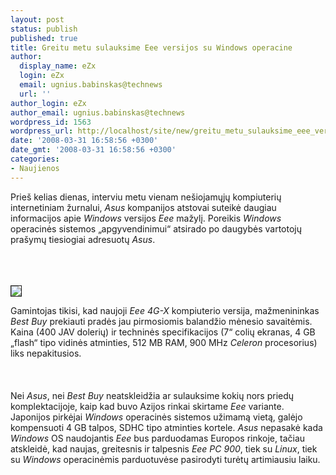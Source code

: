 ```yaml
---
layout: post
status: publish
published: true
title: Greitu metu sulauksime Eee versijos su Windows operacine
author:
  display_name: eZx
  login: eZx
  email: ugnius.babinskas@technews
  url: ''
author_login: eZx
author_email: ugnius.babinskas@technews
wordpress_id: 1563
wordpress_url: http://localhost/site/new/greitu_metu_sulauksime_eee_versijos_su_windows_operacine/
date: '2008-03-31 16:58:56 +0300'
date_gmt: '2008-03-31 16:58:56 +0300'
categories:
- Naujienos
---
```

<p>Prieš kelias dienas, interviu metu vienam nešiojamųjų kompiuterių internetiniam žurnalui, <i>Asus</i> kompanijos atstovai suteikė daugiau informacijos apie <i>Windows</i> versijos <i>Eee</i> mažylį. Poreikis <i>Windows</i> operacinės sistemos „apgyvendinimui“ atsirado po daugybės vartotojų prašymų tiesiogiai adresuotų <i>Asus</i>.<br />
<br><br />
<br>
<div class="imgright"><img src=" http://www.technews.lt/upl/Failai/asuseeepc-2.jpg" border="1"></div>
<p>Gamintojas tikisi, kad naujoji <i>Eee 4G-X</i> kompiuterio versija, mažmenininkas <i>Best Buy</i> prekiauti pradės jau pirmosiomis balandžio mėnesio savaitėmis. Kaina (400 JAV dolerių) ir techninės specifikacijos (7“ colių ekranas, 4 GB „flash“ tipo vidinės atminties, 512 MB RAM, 900 MHz <i>Celeron</i> procesorius) liks nepakitusios.<br />
<br><br />
<br>Nei <i>Asus</i>, nei <i>Best Buy</i> neatskleidžia ar sulauksime kokių nors priedų komplektacijoje, kaip kad buvo Azijos rinkai skirtame <i>Eee</i> variante. Japonijos pirkėjai <i>Windows</i> operacinės sistemos užimamą vietą, galėjo kompensuoti 4 GB talpos, SDHC tipo atminties kortele. <i>Asus</i> nepasakė kada <i>Windows</i> OS naudojantis <i>Eee</i> bus parduodamas Europos rinkoje, tačiau atskleidė, kad naujas, greitesnis ir talpesnis <i>Eee PC 900</i>, tiek su <i>Linux</i>, tiek su <i>Windows</i> operacinėmis parduotuvėse pasirodyti turėtų artimiausiu laiku.<br />
<br></p>
